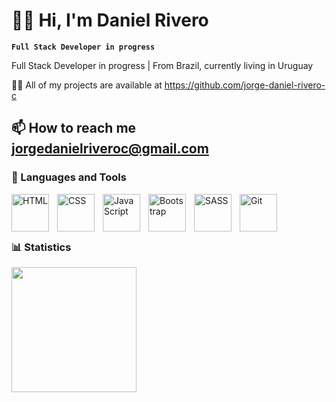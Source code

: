 # 👨‍💻 Hi, I'm Daniel Rivero

**`Full Stack Developer in progress`**

Full Stack Developer in progress |  From Brazil, currently living in Uruguay

👨‍💻 All of my projects are available at https://github.com/jorge-daniel-rivero-c

📫 How to reach me jorgedanielriveroc@gmail.com
---

### 🔧 Languages and Tools

<img 
    align="left" 
    alt="HTML"
    title="HTML" 
    width="60px" 
    style="padding-right: 10px;" 
    src="https://cdn.jsdelivr.net/gh/devicons/devicon@latest/icons/html5/html5-original.svg" 
/>
<img 
    align="left" 
    alt="CSS" 
    title="CSS"
    width="60px" 
    style="padding-right: 10px;" 
    src="https://cdn.jsdelivr.net/gh/devicons/devicon@latest/icons/css3/css3-original.svg" 
/>
<img 
    align="left" 
    alt="JavaScript" 
    title="JavaScript"
    width="60px" 
    style="padding-right: 10px;" 
    src="https://cdn.jsdelivr.net/gh/devicons/devicon@latest/icons/javascript/javascript-original.svg" 
/>
<img 
    align="left" 
    alt="Bootstrap"
    title="Bootstrap" 
    width="60px" 
    style="padding-right: 10px;" 
    src="https://cdn.jsdelivr.net/gh/devicons/devicon@latest/icons/bootstrap/bootstrap-original.svg" 
/>
<img 
    align="left" 
    alt="SASS" 
    title="SASS"
    width="60px" 
    style="padding-right: 10px;" 
    src="https://cdn.jsdelivr.net/gh/devicons/devicon@latest/icons/sass/sass-original.svg" 
/>
<img 
    align="left" 
    alt="Git" 
    title="Git"
    width="60px" 
    style="padding-right: 10px;" 
    src="https://cdn.jsdelivr.net/gh/devicons/devicon@latest/icons/git/git-original.svg" 
/>
<br/>
<br/>
<br/>

### 📊 Statistics

<img
    align="left"
    height="200"
    style="padding-right: 10px;"
    src="https://github-readme-stats.vercel.app/api/top-langs/?username=jorge-daniel-rivero-c&theme=radical&layout=compact&custom_title=Technologies"
/>
